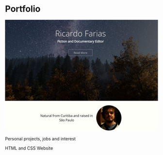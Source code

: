# Portfolio

![Main page on Desktop View](./DesktopView.png)

Personal projects, jobs and interest

HTML and CSS Website
